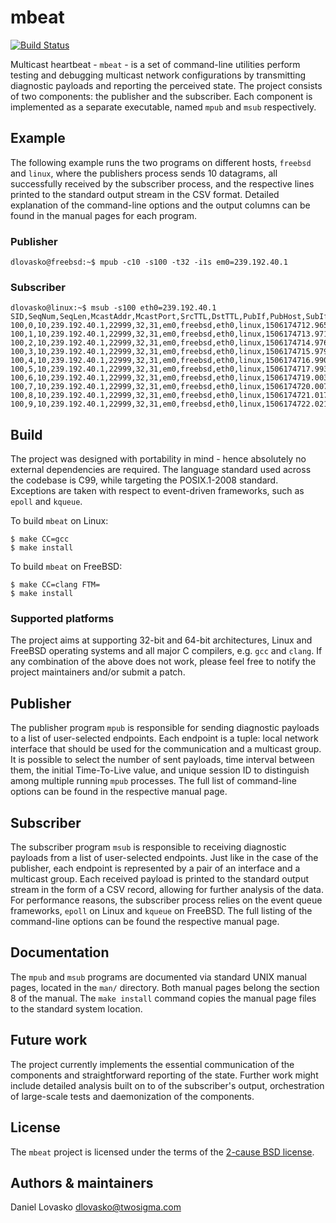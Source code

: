 # mbeat

[![Build Status](https://travis-ci.org/twosigma/mbeat.svg?branch=master)](https://travis-ci.org/twosigma/mbeat)

Multicast heartbeat - `mbeat` - is a set of command-line utilities perform
testing and debugging multicast network configurations by transmitting
diagnostic payloads and reporting the perceived state. The project
consists of two components: the publisher and the subscriber. Each
component is implemented as a separate executable, named `mpub` and `msub`
respectively.

## Example
The following example runs the two programs on different hosts, `freebsd`
and `linux`, where the publishers process sends 10 datagrams, all
successfully received by the subscriber process, and the respective lines
printed to the standard output stream in the CSV format. Detailed
explanation of the command-line options and the output columns can be
found in the manual pages for each program.

### Publisher
```
dlovasko@freebsd:~$ mpub -c10 -s100 -t32 -i1s em0=239.192.40.1
```

### Subscriber
```
dlovasko@linux:~$ msub -s100 eth0=239.192.40.1
SID,SeqNum,SeqLen,McastAddr,McastPort,SrcTTL,DstTTL,PubIf,PubHost,SubIf,SubHost,TimeDep,TimeArr
100,0,10,239.192.40.1,22999,32,31,em0,freebsd,eth0,linux,1506174712.965,1506174712.965
100,1,10,239.192.40.1,22999,32,31,em0,freebsd,eth0,linux,1506174713.971,1506174713.971
100,2,10,239.192.40.1,22999,32,31,em0,freebsd,eth0,linux,1506174714.976,1506174714.977
100,3,10,239.192.40.1,22999,32,31,em0,freebsd,eth0,linux,1506174715.979,1506174715.979
100,4,10,239.192.40.1,22999,32,31,em0,freebsd,eth0,linux,1506174716.990,1506174716.991
100,5,10,239.192.40.1,22999,32,31,em0,freebsd,eth0,linux,1506174717.993,1506174717.993
100,6,10,239.192.40.1,22999,32,31,em0,freebsd,eth0,linux,1506174719.003,1506174719.003
100,7,10,239.192.40.1,22999,32,31,em0,freebsd,eth0,linux,1506174720.007,1506174720.007
100,8,10,239.192.40.1,22999,32,31,em0,freebsd,eth0,linux,1506174721.017,1506174721.017
100,9,10,239.192.40.1,22999,32,31,em0,freebsd,eth0,linux,1506174722.021,1506174722.022
```

## Build
The project was designed with portability in mind - hence absolutely no
external dependencies are required. The language standard used across the
codebase is C99, while targeting the POSIX.1-2008 standard. Exceptions are
taken with respect to event-driven frameworks, such as `epoll` and
`kqueue`.

To build `mbeat` on Linux:
```
$ make CC=gcc
$ make install
```

To build `mbeat` on FreeBSD:
```
$ make CC=clang FTM= 
$ make install
```

### Supported platforms
The project aims at supporting 32-bit and 64-bit architectures, Linux and
FreeBSD operating systems and all major C compilers, e.g. `gcc` and
`clang`. If any combination of the above does not work, please feel free
to notify the project maintainers and/or submit a patch.

## Publisher
The publisher program `mpub` is responsible for sending diagnostic
payloads to a list of user-selected endpoints. Each endpoint is a tuple:
local network interface that should be used for the communication and a
multicast group. It is possible to select the number of sent payloads,
time interval between them, the initial Time-To-Live value, and unique
session ID to distinguish among multiple running `mpub` processes. The
full list of command-line options can be found in the respective manual
page.

## Subscriber
The subscriber program `msub` is responsible to receiving diagnostic
payloads from a list of user-selected endpoints. Just like in the case of
the publisher, each endpoint is represented by a pair of an interface and
a multicast group. Each received payload is printed to the standard output
stream in the form of a CSV record, allowing for further analysis of the
data. For performance reasons, the subscriber process relies on the event
queue frameworks, `epoll` on Linux and `kqueue` on FreeBSD. The full
listing of the command-line options can be found the respective manual
page.

## Documentation
The `mpub` and `msub` programs are documented via standard UNIX manual
pages, located in the `man/` directory. Both manual pages belong the
section 8 of the manual.  The `make install` command copies the manual
page files to the standard system location.

## Future work
The project currently implements the essential communication of the
components and straightforward reporting of the state. Further work might
include detailed analysis built on to of the subscriber's output,
orchestration of large-scale tests and daemonization of the components.

## License
The `mbeat` project is licensed under the terms of the [2-cause BSD
license](LICENSE).

## Authors & maintainers
Daniel Lovasko <dlovasko@twosigma.com>
